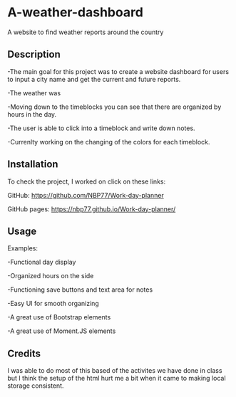 # A-weather-dashboard
A website to find weather reports around the country 

## Description

-The main goal for this project was to create a website dashboard for users to input a city name and get the current and future reports.
 
-The weather was 
 
-Moving down to the timeblocks you can see that there are organized by hours in the day. 

-The user is able to click into a timeblock and write down notes. 

-Currenlty working on the changing of the colors for each timeblock. 

## Installation

To check the project, I worked on click on these links: 

GitHub: https://github.com/NBP77/Work-day-planner

GitHub pages: https://nbp77.github.io/Work-day-planner/ 

## Usage

Examples:

-Functional day display 

-Organized hours on the side

-Functioning save buttons and text area for notes 

-Easy UI for smooth organizing

-A great use of Bootstrap elements 

-A great use of Moment.JS elements 

## Credits

I was able to do most of this based of the activites we have done in class but I think the setup of the html hurt me a bit when it came to making local storage consistent. 
